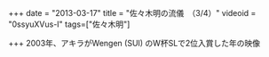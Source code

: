 +++
date = "2013-03-17"
title = "佐々木明の流儀　（3/4）"
videoid = "0ssyuXVus-I"
tags=["佐々木明"]

+++
2003年、アキラがWengen (SUI) のW杯SLで2位入賞した年の映像
